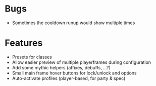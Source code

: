 # Bugs

* Sometimes the cooldown runup would show multiple times

# Features

* Presets for classes
* Allow easier preview of multiple playerframes during configuration
* Add some mythic helpers (affixes, debuffs, ...?)
* Small main frame hover buttons for lock/unlock and options
* Auto-activate profiles (player-based, for party & spec)